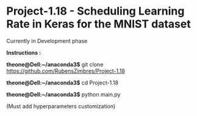 # Project-1.18 - Scheduling Learning Rate in Keras for the MNIST dataset

Currently in Development phase

<b> Instructions :</b>

<b>theone@Dell:~/anaconda3$</b> git clone https://github.com/RubensZimbres/Project-1.18

<b>theone@Dell:~/anaconda3$</b> cd Project-1.18

<b>theone@Dell:~/anaconda3$</b> python main.py

(Must add hyperparameters customization)
